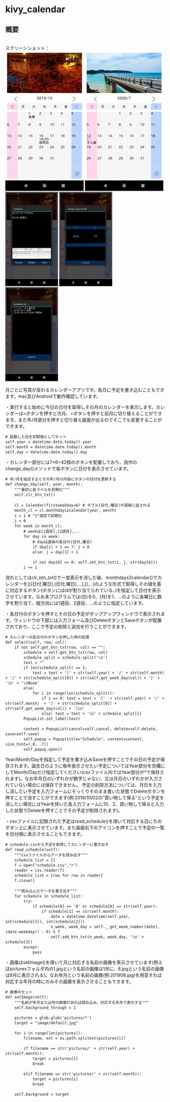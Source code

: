 # kivy_calendar

## 概要
<br>スクリーンショット：<br>
<img src="Screenshot_1.png" width="49%"> <img src="Screenshot_2.png" width="49%">
<img src="Screenshot_3.png" width="33%"> <img src="Screenshot_4.png" width="33%"> <img src="Screenshot_5.png" width="33%">

月ごとに写真が変わるカレンダーアプリです。各日に予定を書き込むこともできます。mac及びAndroidで動作確認しています。


・実行すると始めに今日の日付を取得しその月のカレンダーを表示します。カレンダーは>ボタンを押すと次月、<ボタンを押すと前月に切り替えることができます。また年/月部分を押すと切り替え画面が出るのでそこでも変更することができます。
~~~
# 起動した日を初期値としてセット
self.year = datetime.date.today().year
self.month = datetime.date.today().month
self.day = datetime.date.today().day
~~~

・カレンダー部分には7×6=42個のボタンを配置しており、自作のchange_day()メソッドで各ボタンに日付を表示させています。
~~~
# 年/月を指定するとその年/月の内容にボタンの日付を更新する
def change_day(self, year, month):
    """最初に各ラベルを初期化"""
    self.clr_btn_txt()

    cl = Calendar(firstweekday=6) # タプル(日付,曜日)が週毎に返される
    month_cl = cl.monthdays2calendar(year, month)
    i = 1 # "1"週目で初期化
    j = 0
    for week in month_cl:
        # weekは[1週目],[2週目],...
        for day in week:
            # dayは週毎の各日の(日付,曜日)
            if day[1] + 1 == 7: j = 0
            else: j = day[1] + 1

            if not day[0] == 0: self.set_btn_txt(i, j, str(day[0]))
        i += 1
~~~

流れとしてはclr_btn_txt()で一度表示を消した後、monthdays2calendar()でカレンダーを[[(日付,曜日),(日付,曜日),…],[],…]のような形式で取得しその値を基に対応するボタン(ボタンにはidが割り当てられている。)を指定して日付を表示させています。なお本プログラムでは(日)を0、(月)を1、…のように各曜日に数字を割り当て、縦方向には1週目、2週目、…のように指定しています。

・各日付のボタンを押すとその日の予定がポップアップウィンドウで表示されます。ウィンドウの下部には入力フォーム及びDeleteボタンとSaveボタンが配置されており、ここで予定の削除と追加を行うことができます。
~~~
# カレンダーの各日付のボタンを押した時の処理
def select(self, row, col):
    if not self.get_btn_txt(row, col) == "":
        schedule = self.get_btn_txt(row, col)
        schedule_split = schedule.split('\n')
        text = ""
        if len(schedule_split) == 1:
            text = text + '[' + str(self.year) + '/' + str(self.month)  + '/' + str(schedule_split[0]) + str(self.get_week_day(col)) + ']' + '\n' + '\nNone'
        else:
            for i in range(len(schedule_split)):
                if i == 0: text = text + '['  + str(self.year) + '/' + str(self.month)  + '/' + str(schedule_split[0]) + str(self.get_week_day(col)) + ']\n'
                else: text = text + '\n' + schedule_split[i]
        PopupList.set_label(text)

        content = PopupList(cancel=self.cancel, delete=self.delete, save=self.save)
        self.popup = Popup(title="Schedule", content=content, size_hint=(.8, .7))
        self.popup.open()
~~~

Year/Month/Dayを指定して予定を書き込みSaveを押すことでその日の予定が保存されます。誕生日のように毎年表示させたい予定についてはYear部分を空欄にしてMonth/Dayだけ指定してください(csvファイル内ではYear部分が*で保存されます)。なお年月日のいずれかが数字じゃない、又は月日のいずれかが入力されていない場合には保存できません。
予定の削除方法については、月日を入力し消したい予定を入力フォームにそっくりそのまま書いた状態でDeleteボタンを押すことで消すことができます(例:2019/10/02の″買い物して帰る″という予定を消したい場合にはYearを除いた各入力フォームに10、2、買い物して帰ると入力した状態でDeleteを押すことでその予定が削除されます)。

・csvファイルに記録された予定はread_schedule()を用いて対応する日にちのボタン上に表示させています。また画面右下のアイコンを押すことで予定の一覧を日付順に表示させることもできます。
~~~
# schedule.csvから予定を取得してカレンダーに書き出す
def read_schedule(self):
    """csvファイルからデータを読み出す"""
    schedule_list = []
    f = open("schedule.csv","r")
    reader = csv.reader(f)
    schedule_list = [row for row in reader]
    f.close()

    """読み込んだデータを書き出す"""
    for schedule in schedule_list:
        try:
            if schedule[0] == '0' or schedule[0] == str(self.year):
                if schedule[1] == str(self.month):
                    date = datetime.datetime(self.year, int(schedule[1]), int(schedule[2]))
                    n_week, week_day = self.__get_week_number(date), (date.weekday() - 6) % 7
                    self.add_btn_txt(n_week, week_day, '\n' + schedule[3])
        except:
            pass
~~~

・画像はsetImage()を用いて月に対応する名前の画像を表示させています(例えばpicturesフォルダ内の1.jpgという名前の画像は1月に、8.jpgという名前の画像は8月に表示される)。なお年月という名前の画像(例:201908.jpg)を用意すれば対応する年月の時にのみその画像を表示させることもできます。
~~~
# 画像のセット
def setImage(self):
    """名前が年月または月の画像があれば読み込み、対応する年月で表示する"""
    self.background_through = 1

    pictures = glob.glob('pictures/*')
    target = "image/default.jpg"

    for i in range(len(pictures)):
        filename, ext = os.path.splitext(pictures[i])

        if filename == str('pictures/' + str(self.year) + str(self.month)):
            target = pictures[i]
            break

        elif filename == str('pictures/' + str(self.month)):
            target = pictures[i]
            break

    self.background = target
~~~
